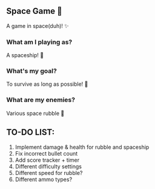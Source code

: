 ## Space Game 🌠
A game in space(duh)! ✨

### What am I playing as?
A spaceship! 🚀

### What's my goal?
To survive as long as possible! 🌌

### What are my enemies?
Various space rubble 🌠

## TO-DO LIST:
1. Implement damage & health for rubble and spaceship
2. Fix incorrect bullet count
3. Add score tracker + timer
4. Different difficulty settings
5. Different speed for rubble?
6. Different ammo types?
